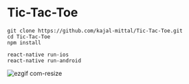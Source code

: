 # Tic-Tac-Toe
```
git clone https://github.com/kajal-mittal/Tic-Tac-Toe.git
cd Tic-Tac-Toe
npm install

react-native run-ios
react-native run-android
```

![ezgif com-resize](https://user-images.githubusercontent.com/28338493/54200285-0dbfee00-44f1-11e9-978b-b9e7dfaa49aa.gif)
  

